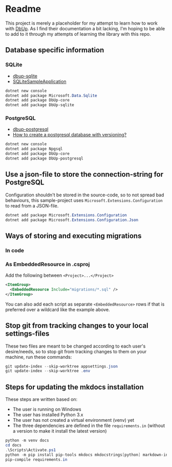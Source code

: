 # Readme

This project is merely a placeholder for my attempt to learn how to work with [DbUp](https://github.com/dbup/dbup).
As I find their documentation a bit lacking, I'm hoping to be able to add to it through my attempts of learning the library with this repo.

## Database specific information

### SQLite

- [dbup-sqlite](https://github.com/DbUp/DbUp/tree/master/src/dbup-sqlite)
- [SQLiteSampleApplication](https://github.com/DbUp/DbUp/tree/master/src/Samples/SQLiteSampleApplication)

```powershell
dotnet new console
dotnet add package Microsoft.Data.Sqlite
dotnet add package DbUp-core
dotnet add package DbUp-sqlite
```

### PostgreSQL

- [dbup-postgresql](https://github.com/DbUp/DbUp/tree/master/src/dbup-postgresql)
- [How to create a postgresql database with versioning?](https://thecodereaper.com/2020/10/27/how-to-create-a-postgresql-database-with-versioning/)

```powershell
dotnet new console
dotnet add package Npgsql
dotnet add package DbUp-core
dotnet add package DbUp-postgresql
```

## Use a json-file to store the connection-string for PostgreSQL

Configuration shouldn't be stored in the source-code, so to not spread bad behaviours, this sample-project uses `Microsoft.Extensions.Configuration` to read from a JSON-file.

```powershell
dotnet add package Microsoft.Extensions.Configuration
dotnet add package Microsoft.Extensions.Configuration.Json
```

## Ways of storing and executing migrations

### In code

### As EmbeddedResource in .csproj

Add the following between `<Project>...</Project>`

```xml
<ItemGroup>
  <EmbeddedResource Include="migrations/*.sql" />
</ItemGroup>
```

You can also add each script as separate `<EmbeddedResource>` rows if that is preferred over a wildcard like the example above.

## Stop git from tracking changes to your local settings-files

These two files are meant to be changed according to each user's desire/needs, so to stop git from tracking changes to them on your machine, run these commands:

```powershell
git update-index --skip-worktree appsettings.json
git update-index --skip-worktree .env
```

## Steps for updating the mkdocs installation

These steps are written based on:
- The user is running on Windows
- The user has installed Python 3.x
- The user has not created a virtual environment (venv) yet
- The three dependencies are defined in the file `requirements.in` (without a version to make it install the latest version)

```powershell
python -m venv docs
cd docs
.\Scripts\Activate.ps1
python -m pip install pip-tools mkdocs mkdocstrings[python] markdown-include
pip-compile requirements.in
```